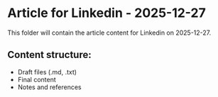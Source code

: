 # Article for Linkedin - 2025-12-27

This folder will contain the article content for Linkedin on 2025-12-27.

## Content structure:
- Draft files (.md, .txt)
- Final content
- Notes and references
